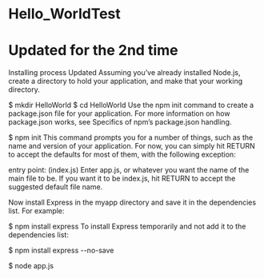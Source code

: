# Hello_WorldTest
# Updated for the 2nd time
Installing process Updated Assuming you’ve already installed Node.js, create a directory to hold your application, and make that your working directory.

$ mkdir HelloWorld $ cd HelloWorld Use the npm init command to create a package.json file for your application. For more information on how package.json works, see Specifics of npm’s package.json handling.

$ npm init This command prompts you for a number of things, such as the name and version of your application. For now, you can simply hit RETURN to accept the defaults for most of them, with the following exception:

entry point: (index.js) Enter app.js, or whatever you want the name of the main file to be. If you want it to be index.js, hit RETURN to accept the suggested default file name.

Now install Express in the myapp directory and save it in the dependencies list. For example:

$ npm install express To install Express temporarily and not add it to the dependencies list:

$ npm install express --no-save

$ node app.js
